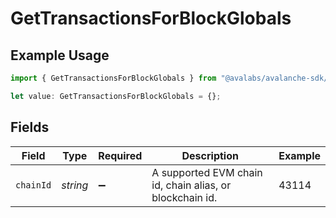 # GetTransactionsForBlockGlobals

## Example Usage

```typescript
import { GetTransactionsForBlockGlobals } from "@avalabs/avalanche-sdk/models/operations";

let value: GetTransactionsForBlockGlobals = {};
```

## Fields

| Field                                                    | Type                                                     | Required                                                 | Description                                              | Example                                                  |
| -------------------------------------------------------- | -------------------------------------------------------- | -------------------------------------------------------- | -------------------------------------------------------- | -------------------------------------------------------- |
| `chainId`                                                | *string*                                                 | :heavy_minus_sign:                                       | A supported EVM chain id, chain alias, or blockchain id. | 43114                                                    |
